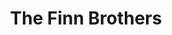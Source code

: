 ---
title: "The Finn Brothers"
summary: "The Finn Brothers are a New Zealand musical duo consisting of brothers Neil and Tim Finn."
image: "the-finn-brothers.jpg"
---